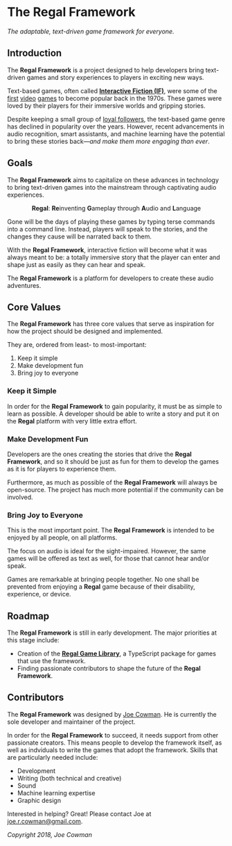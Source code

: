 # The Regal Framework

*The adaptable, text-driven game framework for everyone.*

## Introduction

The **Regal Framework** is a project designed to help developers bring text-driven games and story experiences to players in exciting new ways.

Text-based games, often called [**Interactive Fiction (IF)**](https://en.wikipedia.org/wiki/Interactive_fiction), were some of the [first](https://en.wikipedia.org/wiki/Colossal_Cave_Adventure) [video](https://en.wikipedia.org/wiki/Adventureland_(video_game)) [games](https://en.wikipedia.org/wiki/Zork) to become popular back in the 1970s. These games were loved by their players for their immersive worlds and gripping stories. 

Despite keeping a small group of [loyal followers](http://ifdb.tads.org/), the text-based game genre has declined in popularity over the years. However, recent advancements in audio recognition, smart assistants, and machine learning have the potential to bring these stories back—*and make them more engaging than ever*. 

## Goals

The **Regal Framework** aims to capitalize on these advances in technology to bring text-driven games into the mainstream through captivating audio experiences.

<p align="center">
<strong>Regal</strong>: <strong>Re</strong>inventing <strong>G</strong>ameplay through <strong>A</strong>udio and <strong>L</strong>anguage
</p>

Gone will be the days of playing these games by typing terse commands into a command line. Instead, players will speak to the stories, and the changes they cause will be narrated back to them.

With the **Regal Framework**, interactive fiction will become what it was always meant to be: a totally immersive story that the player can enter and shape just as easily as they can hear and speak.

The **Regal Framework** is a platform for developers to create these audio adventures.

## Core Values

The **Regal Framework** has three core values that serve as inspiration for how the project should be designed and implemented.

They are, ordered from least- to most-important:

1. Keep it simple
2. Make development fun
3. Bring joy to everyone

### Keep it Simple

In order for the **Regal Framework** to gain popularity, it must be as simple to learn as possible. A developer should be able to write a story and put it on the **Regal** platform with very little extra effort.

### Make Development Fun

Developers are the ones creating the stories that drive the **Regal Framework**, and so it should be just as fun for them to develop the games as it is for players to experience them.

Furthermore, as much as possible of the **Regal Framework** will always be open-source. The project has much more potential if the community can be involved.

### Bring Joy to Everyone

This is the most important point. The **Regal Framework** is intended to be enjoyed by all people, on all platforms.

The focus on audio is ideal for the sight-impaired. However, the same games will be offered as text as well, for those that cannot hear and/or speak.

Games are remarkable at bringing people together. No one shall be prevented from enjoying a **Regal** game because of their disability, experience, or device.

## Roadmap

The **Regal Framework** is still in early development. The major priorities at this stage include:

* Creation of the [**Regal Game Library**](https://github.com/regal/regal), a TypeScript package for games that use the framework.
* Finding passionate contributors to shape the future of the **Regal Framework**.

## Contributors

The **Regal Framework** was designed by [Joe Cowman](https://github.com/jcowman2). He is currently the sole developer and maintainer of the project.

In order for the **Regal Framework** to succeed, it needs support from other passionate creators. This means people to develop the framework itself, as well as indviduals to write the games that adopt the framework. Skills that are particularly needed include:

* Development
* Writing (both technical and creative)
* Sound
* Machine learning expertise
* Graphic design

Interested in helping? Great! Please contact Joe at  joe.r.cowman@gmail.com.

*Copyright 2018, Joe Cowman*
